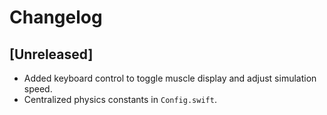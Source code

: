 # Changelog

## [Unreleased]
- Added keyboard control to toggle muscle display and adjust simulation speed.
- Centralized physics constants in `Config.swift`.
